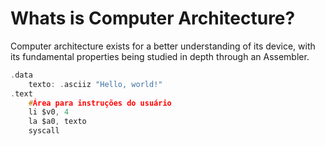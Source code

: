 # Whats is Computer Architecture?
Computer architecture exists for a better understanding of its device, with its fundamental properties being studied in depth through an Assembler.

```c
.data 
	texto: .asciiz "Hello, world!"
.text
	#Área para instruções do usuário
	li $v0, 4
	la $a0, texto
	syscall 
```
